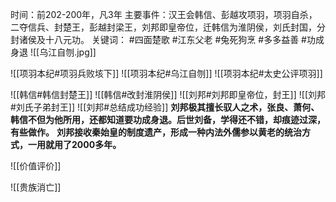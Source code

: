时间：前202-200年，凡3年
主要事件：汉王会韩信、彭越攻项羽，项羽自杀，二夺信兵、封楚王，彭越封梁王，刘邦即皇帝位，迁韩信为淮阴侯，刘氏封国，分封诸侯及十八元功。
关键词： #四面楚歌 #江东父老 #兔死狗烹 #多多益善 #功成身退 
![[乌江自刎.jpg]]


![[项羽本纪#项羽兵败垓下]]
![[项羽本纪#乌江自刎]]
![[项羽本纪#太史公评项羽]]

![[韩信#韩信封楚王]]
![[韩信#改封淮阴侯]]
![[刘邦#刘邦即皇帝位，封王]]
![[刘邦#刘氏子弟封王]]
![[刘邦#总结成功经验]]
**刘邦极其擅长驭人之术，张良、萧何、韩信不但为他所用，还都知道要功成身退。后世刘备，学得还不错，却痕迹过深，有些做作。**
**刘邦接收秦始皇的制度遗产，形成一种内法外儒参以黄老的统治方式，一用就用了2000多年。**

![[价值评价]]

![[贵族消亡]]